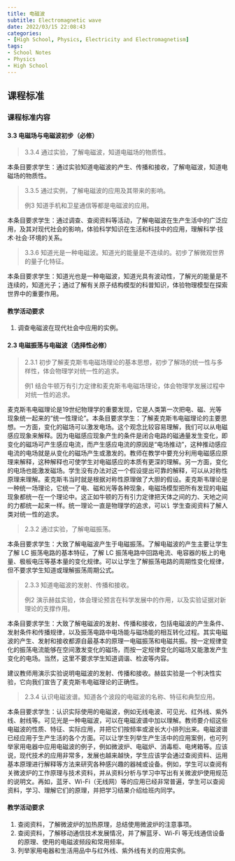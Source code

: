 ```yaml
---
title: 电磁波
subtitle: Electromagnetic wave
date: 2022/03/15 22:08:43
categories:
- [High School, Physics, Electricity and Electromagnetism]
tags:
- School Notes
- Physics
- High School
---
```


## 课程标准

### 课程标准内容

#### 3.3 电磁场与电磁波初步（必修）

> 3.3.4 通过实验，了解电磁波，知道电磁场的物质性。

​	本条目要求学生：通过实验知道电磁波的产生、传播和接收，了解电磁波，知道电磁场的物质性。

> 3.3.5 通过实例，了解电磁波的应用及其带来的影响。
>
> 例3 知道手机和卫星通信等都是电磁波的应用。

​	本条目要求学生：通过调查、查阅资料等活动，了解电磁波在生产生活中的广泛应用，及其对现代社会的影响，体验科学知识在生活和科技中的应用，理解科学·技术·社会·环境的关系。

>3.3.6 知道光是一种电磁波。知道光的能量是不连续的。初步了解微观世界的量子化特征。

​	本条目要求学生：知道光也是一种电磁波，知道光具有波动性，了解光的能量是不连续的，知道光子；通过了解有关原子结构模型的科普知识，体验物理模型在探索世界中的重要作用。

#### 教学活动要求

1. 调查电磁波在现代社会中应用的实例。

#### 2.3 电磁振荡与电磁波（选择性必修）

> 2.3.1 初步了解麦克斯韦电磁场理论的基本思想，初步了解场的统一性与多样性，体会物理学对统一性的追求。
>
> 例1 结合牛顿万有引力定律和麦克斯韦电磁场理论，体会物理学发展过程中对统一性的追求。

​	麦克斯韦电磁理论是19世纪物理学的重要发现，它是人类第一次把电、磁、光等现象统一起来的“统一性理论”。本条目要求学生：了解麦克斯韦电磁理论的主要思想。一方面，变化的磁场可以激发电场。这个观念比较容易理解，我们可以从电磁感应现象来解释。因为电磁感应现象产生的条件是闭合电路的磁通量发生变化，即变化的磁场可产生感应电流，而产生感应电流的原因是“电场推动”，这种推动感应电流的电场就是从变化的磁场产生或激发的。教师在教学中要充分利用电磁感应原理来解释，这种解释也可使学生对电磁感应的本质有更深的理解。另一方面，变化的电场也能激发磁场。学生没有办法对这一个假设提出可靠的解释，可以从对称性原理来理解。麦克斯韦当时就是根据对称性原理做了大胆的假设。麦克斯韦理论是一种统一场理论，它统一了电、磁和光等各种现象，电磁场模型把所有发现的电磁现象都统一在一个理论中。这正如牛顿的万有引力定律把天体之间的力、天地之间的力都统一起来一样。统一理论一直是物理学的追求，可以讠学生查阅资料了解人类对统一性的追求。

> 2.3.2 通过实验，了解电磁振荡。

​	本条目要求学生：大致了解电磁波产生于电磁振荡。了解电磁波的产生主要让学生了解 LC 振荡电路的基本特征，了解 LC 振荡电路中回路电流、电容器的板上的电量、极板电压等基本量的变化规律。可以让学生了解振荡电路的周期性变化规律，但不要求学生知道或理解振荡周期公式。

> 2.3.3 知道电磁波的发射、传播和接收。
>
> 例2 演示赫兹实验，体会理论预言在科学发展中的作用，以及实验证据对新理论的支撑作用。

​	本条目要求学生：大致了解电磁波的发射、传播和接收，包括电磁波的产生条件、发射条件和传播规律，以及振荡电路中电场能与磁场能的相互转化过程。其实电磁波的产生、发射和接收都源自最基本的原理一电磁振荡和电磁共振。按一定规律变化的振荡电流能够在空间激发变化的磁场，而按一定规律变化的磁场又能激发产生变化的电场。当然，这里不要求学生知道调谐、检波等内容。

建议教师用演示实验说明电磁波的发射、传播和接收。赫兹实验是一个判决性实验，它向我们宣告了麦克斯韦电磁理论的正确性。

> 2.3.4 认识电磁波谱。知道各个波段的电磁波的名称、特征和典型应用。

​	本条目要求学生：认识实际使用的电磁波，例如无线电波、可见光、红外线、紫外线、射线等。可见光是一种电磁波，可以在电磁波谱中加以理解。教师要介绍这些电磁波的性质、特征、实际应用，并把它们按频率或波长大小排列出来。电磁波谱已经应用于生产生活的各个方面。可以让学生列举生产生活中的应用案例，也可列举家用电器中应用电磁波的例子，例如微波炉、电磁炉、消毒柜、电烤箱等。应该说，现代技术的应用非常多，发展也越来越快，学生应该学会通过查阅资料、运用基本原理进行解释等方法来研究各种感兴趣的器械或设备。例如，学生可以查阅有关微波炉的工作原理与技术资料，并从资料分析与学习中写出有关微波炉使用规范的说明文。再如，蓝牙、Wi-Fi（无线网）等的应用已经非常普遍，学生可以查阅资料，学习、理解它们的原理，并把学习结果介绍给班内同学。

#### 教学活动要求

1. 查阅资料，了解微波炉的加热原理，总结使用微波炉的注意事项。
2. 查阅资料，了解移动通信技术发展情况，并了解蓝牙、Wi-Fi 等无线通信设备的原理、使用的电磁波频段和常用频率。
3. 列举家用电器和生活用品中与红外线、紫外线有关的应用实例。